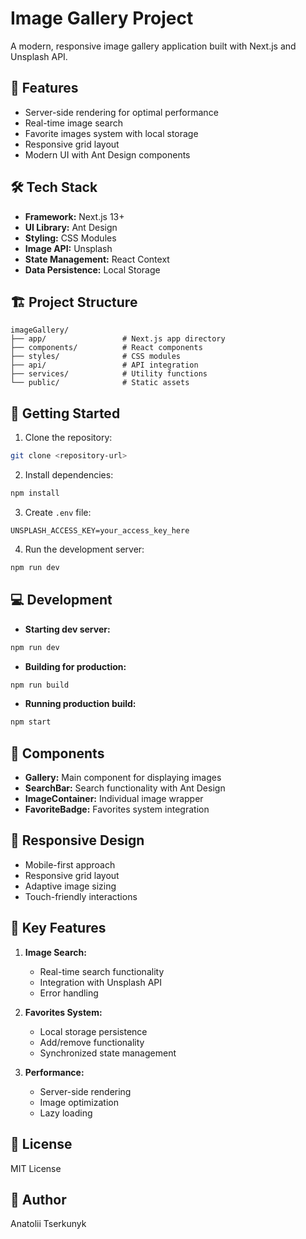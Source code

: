 # Image Gallery Project

A modern, responsive image gallery application built with Next.js and Unsplash API.

## 🚀 Features

- Server-side rendering for optimal performance
- Real-time image search
- Favorite images system with local storage
- Responsive grid layout
- Modern UI with Ant Design components

## 🛠 Tech Stack

- **Framework:** Next.js 13+
- **UI Library:** Ant Design
- **Styling:** CSS Modules
- **Image API:** Unsplash
- **State Management:** React Context
- **Data Persistence:** Local Storage

## 🏗 Project Structure

```plaintext
imageGallery/
├── app/                 # Next.js app directory
├── components/          # React components
├── styles/              # CSS modules
├── api/                 # API integration
├── services/            # Utility functions
└── public/              # Static assets
```

## 🚦 Getting Started

1. Clone the repository:

```bash
git clone <repository-url>
```

2. Install dependencies:

```bash
npm install
```

3. Create `.env` file:

```env
UNSPLASH_ACCESS_KEY=your_access_key_here
```

4. Run the development server:

```bash
npm run dev
```

## 💻 Development

- **Starting dev server:**

```bash
npm run dev
```

- **Building for production:**

```bash
npm run build
```

- **Running production build:**

```bash
npm start
```

## 🎨 Components

- **Gallery:** Main component for displaying images
- **SearchBar:** Search functionality with Ant Design
- **ImageContainer:** Individual image wrapper
- **FavoriteBadge:** Favorites system integration

## 📱 Responsive Design

- Mobile-first approach
- Responsive grid layout
- Adaptive image sizing
- Touch-friendly interactions

## 🔑 Key Features

1. **Image Search:**

   - Real-time search functionality
   - Integration with Unsplash API
   - Error handling

2. **Favorites System:**

   - Local storage persistence
   - Add/remove functionality
   - Synchronized state management

3. **Performance:**
   - Server-side rendering
   - Image optimization
   - Lazy loading

## 📄 License

MIT License

## 👤 Author

Anatolii Tserkunyk
